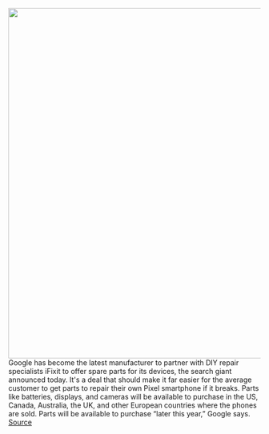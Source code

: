 <img src='https://cdn.vox-cdn.com/thumbor/n3-C_PS5_XSLKy8c7Gnlkybua3g=/0x0:1405x937/1200x800/filters:focal(591x357:815x581)/cdn.vox-cdn.com/uploads/chorus_image/image/70726359/Screen_Shot_2022_04_08_at_9.26.40_AM.0.jpg' width='700px' /><br/>
Google has become the latest manufacturer to partner with DIY repair specialists iFixit to offer spare parts for its devices, the search giant announced today. It's a deal that should make it far easier for the average customer to get parts to repair their own Pixel smartphone if it breaks. Parts like batteries, displays, and cameras will be available to purchase in the US, Canada, Australia, the UK, and other European countries where the phones are sold. Parts will be available to purchase “later this year,” Google says.
<a href='https://www.theverge.com/2022/4/8/23016233/google-pixel-smartphones-ifixit-repair-program'> Source <a/>